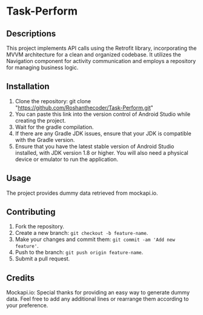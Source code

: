 # Task-Perform

## Descriptions
This project implements API calls using the Retrofit library, incorporating the MVVM architecture for a clean and organized codebase. It utilizes the Navigation component for activity communication and employs a repository for managing business logic.

## Installation
 1. Clone the repository: git clone "https://github.com/Roshanthecoder/Task-Perform.git"
 2. You can paste this link into the version control of Android Studio while creating the project.
 3. Wait for the gradle compilation.
 4. If there are any Gradle JDK issues, ensure that your JDK is compatible with the Gradle version.
 5. Ensure that you have the latest stable version of Android Studio installed, with JDK version 1.8 or higher. You will also need a physical device or emulator to run the application.




## Usage
The project provides dummy data retrieved from mockapi.io.


## Contributing

1. Fork the repository.
2. Create a new branch: `git checkout -b feature-name`.
3. Make your changes and commit them: `git commit -am 'Add new feature'`.
4. Push to the branch: `git push origin feature-name`.
5. Submit a pull request.

## Credits
Mockapi.io: Special thanks for providing an easy way to generate dummy data.
Feel free to add any additional lines or rearrange them according to your preference.
